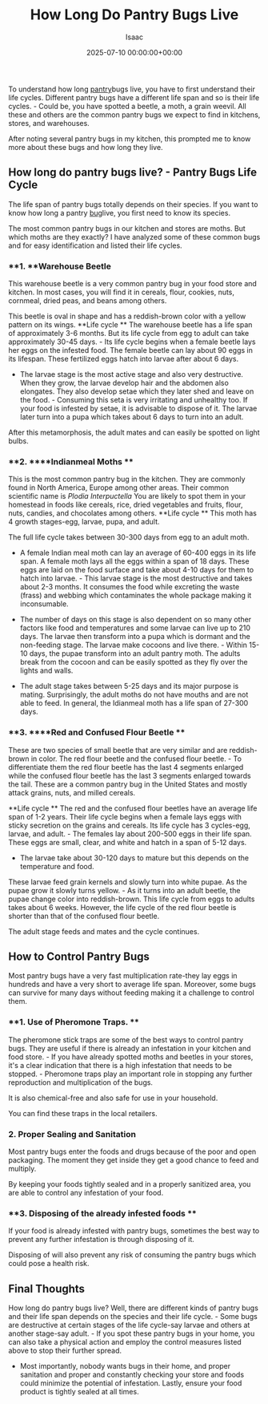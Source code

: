 ﻿---
title: How Long Do Pantry Bugs Live
description: To understand how long pantry bugs live, you have to first understand their life cycles. Different pantry bugs have a different life span and so is their life...
slug: /how-long-do-pantry-bugs-live/
date: 2025-07-10 00:00:00+00:00
lastmod: 2025-07-10 00:00:00+03:00
author: Isaac
categories:
- Guide
- Moths
tags:
- guide
- pantry
- bug
layout: post
---

To understand how long [pantry](https://pestpolicy.com/what-causes-pantry-bugs/)bugs live, you have to first understand their life cycles. Different pantry bugs have a different life span and so is their life cycles. - Could be, you have spotted a beetle, a moth, a grain weevil. All these and others are the common pantry bugs we expect to find in kitchens, stores, and warehouses.

After noting several pantry bugs in my kitchen, this prompted me to know more about these bugs and how long they live.

##  How long do pantry bugs live? - Pantry Bugs Life Cycle

The life span of pantry bugs totally depends on their species. If you want to know how long a pantry [bug](https://pestpolicy.com/bed-bugs-vs-other-pests/)live, you first need to know its species.

The most common pantry bugs in our kitchen and stores are moths. But which moths are they exactly? I have analyzed some of these common bugs and for easy identification and listed their life cycles.

###  **1. ****Warehouse Beetle**

This warehouse beetle is a very common pantry bug in your food store and kitchen. In most cases, you will find it in cereals, flour, cookies, nuts, cornmeal, dried peas, and beans among others.

This beetle is oval in shape and has a reddish-brown color with a yellow pattern on its wings. **Life cycle ** The warehouse beetle has a life span of approximately 3-6 months. But its life cycle from egg to adult can take approximately 30-45 days. - Its life cycle begins when a female beetle lays her eggs on the infested food. The female beetle can lay about 90 eggs in its lifespan. These fertilized eggs hatch into larvae after about 6 days.

- The larvae stage is the most active stage and also very destructive. When they grow, the larvae develop hair and the abdomen also elongates. They also develop setae which they later shed and leave on the food. - Consuming this seta is very irritating and unhealthy too. If your food is infested by setae, it is advisable to dispose of it. The larvae later turn into a pupa which takes about 6 days to turn into an adult.

After this metamorphosis, the adult mates and can easily be spotted on light bulbs.

###  **2. ****Indianmeal Moths **

This is the most common pantry bug in the kitchen. They are commonly found in North America, Europe among other areas. Their common scientific name is *Plodia Interpuctella* You are likely to spot them in your homestead in foods like cereals, rice, dried vegetables and fruits, flour, nuts, candies, and chocolates among others. **Life cycle ** This moth has 4 growth stages-egg, larvae, pupa, and adult.

The full life cycle takes between 30-300 days from egg to an adult moth.

- A female Indian meal moth can lay an average of 60-400 eggs in its life span. A female moth lays all the eggs within a span of 18 days. These eggs are laid on the food surface and take about 4-10 days for them to hatch into larvae. - This larvae stage is the most destructive and takes about 2-3 months. It consumes the food while excreting the waste (frass) and webbing which contaminates the whole package making it inconsumable.

- The number of days on this stage is also dependent on so many other factors like food and temperatures and some larvae can live up to 210 days. The larvae then transform into a pupa which is dormant and the non-feeding stage. The larvae make cocoons and live there. - Within 15-10 days, the pupae transform into an adult pantry moth. The adults break from the cocoon and can be easily spotted as they fly over the lights and walls.

- The adult stage takes between 5-25 days and its major purpose is mating. Surprisingly, the adult moths do not have mouths and are not able to feed. In general, the Idianmeal moth has a life span of 27-300 days.

###  **3. ****Red and Confused Flour Beetle **

These are two species of small beetle that are very similar and are reddish-brown in color. The red flour beetle and the confused flour beetle. - To differentiate them the red flour beetle has the last 4 segments enlarged while the confused flour beetle has the last 3 segments enlarged towards the tail. These are a common pantry bug in the United States and mostly attack grains, nuts, and milled cereals.

**Life cycle ** The red and the confused flour beetles have an average life span of 1-2 years. Their life cycle begins when a female lays eggs with sticky secretion on the grains and cereals. Its life cycle has 3 cycles-egg, larvae, and adult. - The females lay about 200-500 eggs in their life span. These eggs are small, clear, and white and hatch in a span of 5-12 days.

- The larvae take about 30-120 days to mature but this depends on the temperature and food.

These larvae feed grain kernels and slowly turn into white pupae. As the pupae grow it slowly turns yellow. - As it turns into an adult beetle, the pupae change color into reddish-brown. This life cycle from eggs to adults takes about 6 weeks. However, the life cycle of the red flour beetle is shorter than that of the confused flour beetle.

The adult stage feeds and mates and the cycle continues.

##  How to Control Pantry Bugs

Most pantry bugs have a very fast multiplication rate-they lay eggs in hundreds and have a very short to average life span. Moreover, some bugs can survive for many days without feeding making it a challenge to control them.

###  **1. Use of Pheromone Traps. **

The pheromone stick traps are some of the best ways to control pantry bugs. They are useful if there is already an infestation in your kitchen and food store. - If you have already spotted moths and beetles in your stores, it's a clear indication that there is a high infestation that needs to be stopped. - Pheromone traps play an important role in stopping any further reproduction and multiplication of the bugs.

It is also chemical-free and also safe for use in your household.

You can find these traps in the local retailers.

###  2. Proper Sealing and Sanitation

Most pantry bugs enter the foods and drugs because of the poor and open packaging. The moment they get inside they get a good chance to feed and multiply.

By keeping your foods tightly sealed and in a properly sanitized area, you are able to control any infestation of your food.

###  **3. Disposing of the already infested foods **

If your food is already infested with pantry bugs, sometimes the best way to prevent any further infestation is through disposing of it.

Disposing of will also prevent any risk of consuming the pantry bugs which could pose a health risk.

##  Final Thoughts

How long do pantry bugs live? Well, there are different kinds of pantry bugs and their life span depends on the species and their life cycle. - Some bugs are destructive at certain stages of the life cycle-say larvae and others at another stage-say adult. - If you spot these pantry bugs in your home, you can also take a physical action and employ the control measures listed above to stop their further spread.

- Most importantly, nobody wants bugs in their home, and proper sanitation and proper and constantly checking your store and foods could minimize the potential of infestation. Lastly, ensure your food product is tightly sealed at all times.

